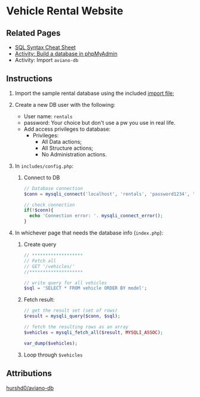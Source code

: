 # Vehicle Rental Website
## Related Pages
- [SQL Syntax Cheat Sheet](../sql-syntax.md)
- [Activity: Build a database in phpMyAdmin](../phpmyadmin.md)
- Activity: Import `aviano-db`

## Instructions
1. Import the sample rental database using the included [import file](import-db.sql);
2. Create a new DB user with the following:
    - User name: `rentals`
    - password: Your choice but don't use a pw you use in real life.
    - Add access privileges to database:
        - Privileges:
          - All Data actions;
          - All Structure actions;
          - No Administration actions.
3. In `includes/config.php`:
    1. Connect to DB

        ```php
        // Database connection
        $conn = mysqli_connect('localhost', 'rentals', 'password1234', 'aviano-db');

        // check connection
        if(!$conn){
          echo 'Connection error: '. mysqli_connect_error();
        }
        ```

4. In whichever page that needs the database info (`index.php`):
    1. Create query

        ```php
        // *******************
        // Fetch all
        // GET '/vehicles/'
        //********************

        // write query for all vehicles
        $sql = 'SELECT * FROM vehicle ORDER BY model';

        ```
    2. Fetch result:

        ```php
        // get the result set (set of rows)
        $result = mysqli_query($conn, $sql);

        // fetch the resulting rows as an array
        $vehicles = mysqli_fetch_all($result, MYSQLI_ASSOC);

        var_dump($vehicles);
        ```
    3. Loop through `$vehicles`

## Attributions
[hurshd0/aviano-db](https://github.com/hurshd0/aviano-db)